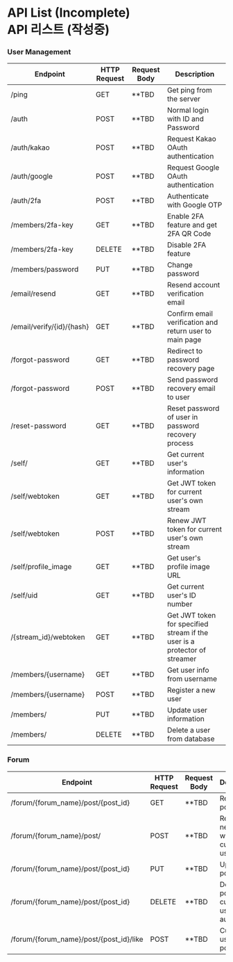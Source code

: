 <h1>API List (Incomplete) <br>
API 리스트 (작성중)</h1>

<h3>User Management</h3>

|    Endpoint   | HTTP Request  | Request Body | Description|
| ------------- | ------------- | ------------- |------------- |
| /ping         | GET  | **TBD | Get ping from the server |
| /auth         | POST  | **TBD | Normal login with ID and Password|
| /auth/kakao         | POST  | **TBD | Request Kakao OAuth authentication |
| /auth/google         | POST  | **TBD | Request Google OAuth authentication |
| /auth/2fa | POST | **TBD | Authenticate with Google OTP |
| /members/2fa-key         | GET  | **TBD | Enable 2FA feature and get 2FA QR Code |
| /members/2fa-key         | DELETE  | **TBD | Disable 2FA feature |
| /members/password         | PUT  | **TBD | Change password |
| /email/resend | GET | **TBD | Resend account verification email |
| /email/verify/{id}/{hash} | GET | **TBD | Confirm email verification and return user to main page |
| /forgot-password | GET | **TBD | Redirect to password recovery page |
| /forgot-password | POST | **TBD | Send password recovery email to user |
| /reset-password | GET | **TBD | Reset password of user in password recovery process |
| /self/ | GET | **TBD | Get current user's information |
| /self/webtoken | GET | **TBD | Get JWT token for current user's own stream |
| /self/webtoken | POST | **TBD | Renew JWT token for current user's own stream |
| /self/profile_image        | GET  | **TBD | Get user's profile image URL |
| /self/uid        | GET  | **TBD | Get current user's ID number |
| /{stream_id}/webtoken | GET | **TBD | Get JWT token for specified stream if the user is a protector of streamer |
| /members/{username}        | GET  | **TBD | Get user info from username |
| /members/{username}        | POST  | **TBD | Register a new user |
| /members/        | PUT  | **TBD | Update user information |
| /members/        | DELETE  | **TBD | Delete a user from database |

<h3>Forum</h3>

|    Endpoint   | HTTP Request  | Request Body | Description|
| ------------- | ------------- | ------------- |------------- |
| /forum/{forum_name}/post/{post_id}   | GET  | **TBD | Retrieve a post by id |
| /forum/{forum_name}/post/   | POST  | **TBD | Register a new post written by current user |
| /forum/{forum_name}/post/{post_id}   | PUT  | **TBD | Update a post |
| /forum/{forum_name}/post/{post_id}   | DELETE  | **TBD | Delete a post if current user is the author |
| /forum/{forum_name}/post/{post_id}/like   | POST  | **TBD | Current user likes a post |
